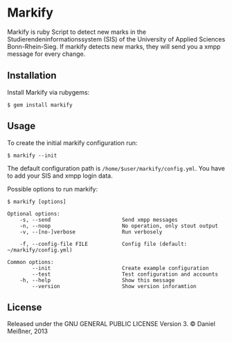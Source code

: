 # Markify

Markify is ruby Script to detect new marks in the
Studierendeninformationssystem (SIS) of the University of Applied Sciences
Bonn-Rhein-Sieg. If markify detects new marks, they will send you a xmpp
message for every change.

## Installation

Install Markify via rubygems:

    $ gem install markify

## Usage

To create the initial markify configuration run:

    $ markify --init

The default configuration path is ``/home/$user/markify/config.yml``. You have to add your SIS and xmpp login data.

Possible options to run markify:

    $ markify [options]

    Optional options:
        -s, --send                       Send xmpp messages
        -n, --noop                       No operation, only stout output
        -v, --[no-]verbose               Run verbosely

        -f, --config-file FILE           Config file (default: ~/markify/config.yml)

    Common options:
            --init                       Create example configuration
            --test                       Test configuration and accounts
        -h, --help                       Show this message
            --version                    Show version inforamtion

## License

Released under the GNU GENERAL PUBLIC LICENSE Version 3. © Daniel Meißner, 2013